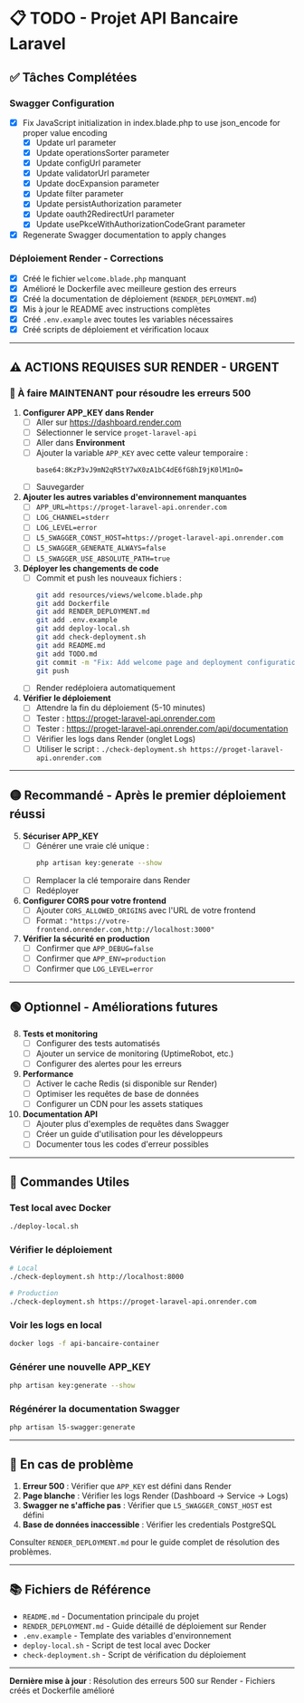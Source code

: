 # 📋 TODO - Projet API Bancaire Laravel

## ✅ Tâches Complétées

### Swagger Configuration
- [x] Fix JavaScript initialization in index.blade.php to use json_encode for proper value encoding
  - [x] Update url parameter
  - [x] Update operationsSorter parameter
  - [x] Update configUrl parameter
  - [x] Update validatorUrl parameter
  - [x] Update docExpansion parameter
  - [x] Update filter parameter
  - [x] Update persistAuthorization parameter
  - [x] Update oauth2RedirectUrl parameter
  - [x] Update usePkceWithAuthorizationCodeGrant parameter
- [x] Regenerate Swagger documentation to apply changes

### Déploiement Render - Corrections
- [x] Créé le fichier `welcome.blade.php` manquant
- [x] Amélioré le Dockerfile avec meilleure gestion des erreurs
- [x] Créé la documentation de déploiement (`RENDER_DEPLOYMENT.md`)
- [x] Mis à jour le README avec instructions complètes
- [x] Créé `.env.example` avec toutes les variables nécessaires
- [x] Créé scripts de déploiement et vérification locaux

---

## ⚠️ ACTIONS REQUISES SUR RENDER - URGENT

### 🔴 À faire MAINTENANT pour résoudre les erreurs 500

1. **Configurer APP_KEY dans Render**
   - [ ] Aller sur https://dashboard.render.com
   - [ ] Sélectionner le service `proget-laravel-api`
   - [ ] Aller dans **Environment**
   - [ ] Ajouter la variable `APP_KEY` avec cette valeur temporaire :
     ```
     base64:8KzP3vJ9mN2qR5tY7wX0zA1bC4dE6fG8hI9jK0lM1nO=
     ```
   - [ ] Sauvegarder

2. **Ajouter les autres variables d'environnement manquantes**
   - [ ] `APP_URL=https://proget-laravel-api.onrender.com`
   - [ ] `LOG_CHANNEL=stderr`
   - [ ] `LOG_LEVEL=error`
   - [ ] `L5_SWAGGER_CONST_HOST=https://proget-laravel-api.onrender.com`
   - [ ] `L5_SWAGGER_GENERATE_ALWAYS=false`
   - [ ] `L5_SWAGGER_USE_ABSOLUTE_PATH=true`

3. **Déployer les changements de code**
   - [ ] Commit et push les nouveaux fichiers :
     ```bash
     git add resources/views/welcome.blade.php
     git add Dockerfile
     git add RENDER_DEPLOYMENT.md
     git add .env.example
     git add deploy-local.sh
     git add check-deployment.sh
     git add README.md
     git add TODO.md
     git commit -m "Fix: Add welcome page and deployment configuration for Render"
     git push
     ```
   - [ ] Render redéploiera automatiquement

4. **Vérifier le déploiement**
   - [ ] Attendre la fin du déploiement (5-10 minutes)
   - [ ] Tester : https://proget-laravel-api.onrender.com
   - [ ] Tester : https://proget-laravel-api.onrender.com/api/documentation
   - [ ] Vérifier les logs dans Render (onglet Logs)
   - [ ] Utiliser le script : `./check-deployment.sh https://proget-laravel-api.onrender.com`

---

## 🟡 Recommandé - Après le premier déploiement réussi

5. **Sécuriser APP_KEY**
   - [ ] Générer une vraie clé unique :
     ```bash
     php artisan key:generate --show
     ```
   - [ ] Remplacer la clé temporaire dans Render
   - [ ] Redéployer

6. **Configurer CORS pour votre frontend**
   - [ ] Ajouter `CORS_ALLOWED_ORIGINS` avec l'URL de votre frontend
   - [ ] Format : `"https://votre-frontend.onrender.com,http://localhost:3000"`

7. **Vérifier la sécurité en production**
   - [ ] Confirmer que `APP_DEBUG=false`
   - [ ] Confirmer que `APP_ENV=production`
   - [ ] Confirmer que `LOG_LEVEL=error`

---

## 🟢 Optionnel - Améliorations futures

8. **Tests et monitoring**
   - [ ] Configurer des tests automatisés
   - [ ] Ajouter un service de monitoring (UptimeRobot, etc.)
   - [ ] Configurer des alertes pour les erreurs

9. **Performance**
   - [ ] Activer le cache Redis (si disponible sur Render)
   - [ ] Optimiser les requêtes de base de données
   - [ ] Configurer un CDN pour les assets statiques

10. **Documentation API**
    - [ ] Ajouter plus d'exemples de requêtes dans Swagger
    - [ ] Créer un guide d'utilisation pour les développeurs
    - [ ] Documenter tous les codes d'erreur possibles

---

## 📝 Commandes Utiles

### Test local avec Docker
```bash
./deploy-local.sh
```

### Vérifier le déploiement
```bash
# Local
./check-deployment.sh http://localhost:8000

# Production
./check-deployment.sh https://proget-laravel-api.onrender.com
```

### Voir les logs en local
```bash
docker logs -f api-bancaire-container
```

### Générer une nouvelle APP_KEY
```bash
php artisan key:generate --show
```

### Régénérer la documentation Swagger
```bash
php artisan l5-swagger:generate
```

---

## 🐛 En cas de problème

1. **Erreur 500** : Vérifier que `APP_KEY` est défini dans Render
2. **Page blanche** : Vérifier les logs Render (Dashboard → Service → Logs)
3. **Swagger ne s'affiche pas** : Vérifier que `L5_SWAGGER_CONST_HOST` est défini
4. **Base de données inaccessible** : Vérifier les credentials PostgreSQL

Consulter `RENDER_DEPLOYMENT.md` pour le guide complet de résolution des problèmes.

---

## 📚 Fichiers de Référence

- `README.md` - Documentation principale du projet
- `RENDER_DEPLOYMENT.md` - Guide détaillé de déploiement sur Render
- `.env.example` - Template des variables d'environnement
- `deploy-local.sh` - Script de test local avec Docker
- `check-deployment.sh` - Script de vérification du déploiement

---

**Dernière mise à jour** : Résolution des erreurs 500 sur Render - Fichiers créés et Dockerfile amélioré